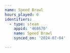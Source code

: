 ```yaml
---
name: Speed Brawl
hours_played: 0
identifiers:
  - type: steam
    appid: '468670'
    name: Speed Brawl
    synced_on: '2024-07-04'

---
```

